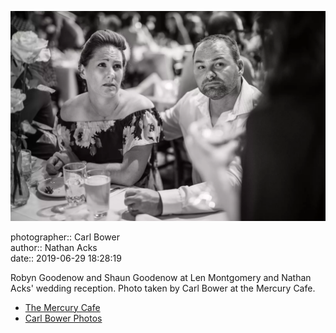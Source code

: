 ![Robyn and Shaun Goodenow at Len Montgomery and Nathan Acks' wedding reception](assets/2019-06-29-set-3-the-reception-41.webp)

photographer:: Carl Bower  
author:: Nathan Acks  
date:: 2019-06-29 18:28:19

Robyn Goodenow and Shaun Goodenow at Len Montgomery and Nathan Acks' wedding reception. Photo taken by Carl Bower at the Mercury Cafe.

* [The Mercury Cafe](http://mercurycafe.com)
* [Carl Bower Photos](https://carlbowerphotos.com)
